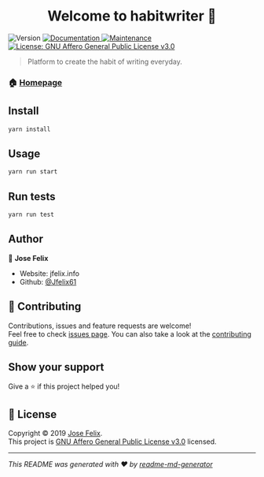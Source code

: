 <h1 align="center">Welcome to habitwriter 👋</h1>
<p>
  <img alt="Version" src="https://img.shields.io/badge/version-0.1.0-blue.svg?cacheSeconds=2592000" />
  <a href="https://github.com/Jfelix61/habitwriter#readme" target="_blank">
    <img alt="Documentation" src="https://img.shields.io/badge/documentation-yes-brightgreen.svg" />
  </a>
  <a href="https://github.com/Jfelix61/habitwriter/graphs/commit-activity" target="_blank">
    <img alt="Maintenance" src="https://img.shields.io/badge/Maintained%3F-yes-green.svg" />
  </a>
  <a href="https://github.com/Jfelix61/habitwriter/blob/master/LICENSE" target="_blank">
    <img alt="License: GNU Affero General Public License v3.0" src="https://img.shields.io/github/license/Jfelix61/habitwriter" />
  </a>
</p>

> Platform to create the habit of writing everyday.

### 🏠 [Homepage](https://github.com/Jfelix61/habitwriter)

## Install

```sh
yarn install
```

## Usage

```sh
yarn run start
```

## Run tests

```sh
yarn run test
```

## Author

👤 **Jose Felix**

- Website: jfelix.info
- Github: [@Jfelix61](https://github.com/Jfelix61)

## 🤝 Contributing

Contributions, issues and feature requests are welcome!<br />Feel free to check [issues page](https://github.com/Jfelix61/habitwriter/issues). You can also take a look at the [contributing guide](https://github.com/Jfelix61/habitwriter/blob/master/CONTRIBUTING.md).

## Show your support

Give a ⭐️ if this project helped you!

## 📝 License

Copyright © 2019 [Jose Felix](https://github.com/Jfelix61).<br />
This project is [GNU Affero General Public License v3.0](https://github.com/Jfelix61/habitwriter/blob/master/LICENSE) licensed.

---

_This README was generated with ❤️ by [readme-md-generator](https://github.com/kefranabg/readme-md-generator)_
